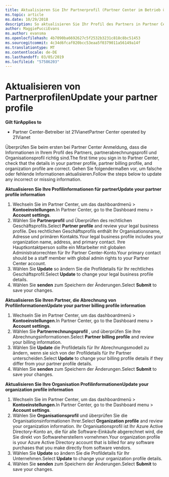 ```yaml
---
title: Aktualisieren Sie Ihr Partnerprofil (Partner Center im Betrieb über 21Vianet)
ms.topic: article
ms.date: 10/29/2018
description: So aktualisieren Sie Ihr Profil des Partners in Partner Center.
author: MaggiePucciEvans
ms.author: evansma
ms.openlocfilehash: 4b7090ba6692627c5f2532b3231c818c8bc51453
ms.sourcegitcommit: 4c34d6fcaf020bcc53eaa5f0379011a56149a14f
ms.translationtype: MT
ms.contentlocale: de-DE
ms.lasthandoff: 03/05/2019
ms.locfileid: "57586203"
---
```

# <a name="update-your-partner-profile"></a><span data-ttu-id="c24bb-103">Aktualisieren von Partnerprofilen</span><span class="sxs-lookup"><span data-stu-id="c24bb-103">Update your partner profile</span></span>


<span data-ttu-id="c24bb-104">**Gilt für**</span><span class="sxs-lookup"><span data-stu-id="c24bb-104">**Applies to**</span></span>

-   <span data-ttu-id="c24bb-105">Partner Center-Betreiber ist 21Vianet</span><span class="sxs-lookup"><span data-stu-id="c24bb-105">Partner Center operated by 21Vianet</span></span>


<span data-ttu-id="c24bb-106">Überprüfen Sie beim ersten bei Partner Center Anmeldung, dass die Informationen in Ihrem Profil des Partners, partnerabrechnungsprofil und Organisationsprofil richtig sind.</span><span class="sxs-lookup"><span data-stu-id="c24bb-106">The first time you sign in to Partner Center, check that the details in your partner profile, partner billing profile, and organization profile are correct.</span></span> <span data-ttu-id="c24bb-107">Gehen Sie folgendermaßen vor, um falsche oder fehlende Informationen aktualisieren.</span><span class="sxs-lookup"><span data-stu-id="c24bb-107">Follow the steps below to update any incorrect or missing information.</span></span>

<span data-ttu-id="c24bb-108">**Aktualisieren Sie Ihre Profilinformationen für partner**</span><span class="sxs-lookup"><span data-stu-id="c24bb-108">**Update your partner profile information**</span></span>

1. <span data-ttu-id="c24bb-109">Wechseln Sie im Partner Center, um das dashboardmenü &gt; **Kontoeinstellungen**.</span><span class="sxs-lookup"><span data-stu-id="c24bb-109">In Partner Center, go to the Dashboard menu &gt; **Account settings**.</span></span>
2. <span data-ttu-id="c24bb-110">Wählen Sie **Partnerprofil** und Überprüfen des rechtlichen Geschäftsprofils.</span><span class="sxs-lookup"><span data-stu-id="c24bb-110">Select **Partner profile** and review your legal business profile.</span></span> <span data-ttu-id="c24bb-111">Des rechtlichen Geschäftsprofils enthält Ihr Organisationsname, Adresse und primären Kontakts.</span><span class="sxs-lookup"><span data-stu-id="c24bb-111">Your legal business profile includes your organization name, address, and primary contact.</span></span> <span data-ttu-id="c24bb-112">Ihre Hauptkontaktperson sollte ein Mitarbeiter mit globalen Administratorrechten für Ihr Partner Center-Konto.</span><span class="sxs-lookup"><span data-stu-id="c24bb-112">Your primary contact should be a staff member with global admin rights to your Partner Center account.</span></span> 
3. <span data-ttu-id="c24bb-113">Wählen Sie **Update** so ändern Sie die Profildetails für Ihr rechtliches Geschäftsprofil.</span><span class="sxs-lookup"><span data-stu-id="c24bb-113">Select **Update** to change your legal business profile details.</span></span>  
4. <span data-ttu-id="c24bb-114">Wählen Sie **senden** zum Speichern der Änderungen.</span><span class="sxs-lookup"><span data-stu-id="c24bb-114">Select **Submit** to save your changes.</span></span>

<span data-ttu-id="c24bb-115">**Aktualisieren Sie Ihren Partner, die Abrechnung von Profilinformationen**</span><span class="sxs-lookup"><span data-stu-id="c24bb-115">**Update your partner billing profile information**</span></span>

1. <span data-ttu-id="c24bb-116">Wechseln Sie im Partner Center, um das dashboardmenü &gt; **Kontoeinstellungen**.</span><span class="sxs-lookup"><span data-stu-id="c24bb-116">In Partner Center, go to the Dashboard menu &gt; **Account settings**.</span></span>
2. <span data-ttu-id="c24bb-117">Wählen Sie **Partnerrechnungsprofil** , und überprüfen Sie Ihre Abrechnungsinformationen.</span><span class="sxs-lookup"><span data-stu-id="c24bb-117">Select **Partner billing profile** and review your billing information.</span></span> 
3. <span data-ttu-id="c24bb-118">Wählen Sie **Update** die Profildetails für Ihr Abrechnungsmodell zu ändern, wenn sie sich von der Profildetails für Ihr Partner unterscheiden.</span><span class="sxs-lookup"><span data-stu-id="c24bb-118">Select **Update** to change your billing profile details if they differ from your partner profile details.</span></span>
4. <span data-ttu-id="c24bb-119">Wählen Sie **senden** zum Speichern der Änderungen.</span><span class="sxs-lookup"><span data-stu-id="c24bb-119">Select **Submit** to save your changes.</span></span>

<span data-ttu-id="c24bb-120">**Aktualisieren Sie Ihre Organisation Profilinformationen**</span><span class="sxs-lookup"><span data-stu-id="c24bb-120">**Update your organization profile information**</span></span>

1. <span data-ttu-id="c24bb-121">Wechseln Sie im Partner Center, um das dashboardmenü &gt; **Kontoeinstellungen**.</span><span class="sxs-lookup"><span data-stu-id="c24bb-121">In Partner Center, go to the Dashboard menu &gt; **Account settings**.</span></span>
2. <span data-ttu-id="c24bb-122">Wählen Sie **Organisationsprofil** und überprüfen Sie die Organisationsinformationen Ihrer.</span><span class="sxs-lookup"><span data-stu-id="c24bb-122">Select **Organization profile** and review your organization information.</span></span> <span data-ttu-id="c24bb-123">Ihr Organisationsprofil ist Ihr Azure Active Directory-Konto an, die für alle Software-Einkäufe abgerechnet wird, die Sie direkt von Softwareherstellern vornehmen.</span><span class="sxs-lookup"><span data-stu-id="c24bb-123">Your organization profile is your Azure Active Directory account that is billed for any software purchases that you make directly from software vendors.</span></span>
3. <span data-ttu-id="c24bb-124">Wählen Sie **Update** so ändern Sie die Profildetails für Ihr Unternehmen.</span><span class="sxs-lookup"><span data-stu-id="c24bb-124">Select **Update** to change your organization profile details.</span></span>
4. <span data-ttu-id="c24bb-125">Wählen Sie **senden** zum Speichern der Änderungen.</span><span class="sxs-lookup"><span data-stu-id="c24bb-125">Select **Submit** to save your changes.</span></span>

